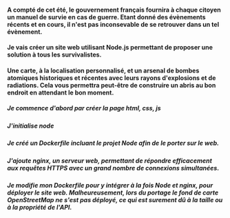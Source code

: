#### A compté de cet été, le gouvernement français fournira à chaque citoyen un manuel de survie en cas de guerre. Etant donné des évènements récents et en cours, il n'est pas inconsevable de se retrouver dans un tel évènement. 

#### Je vais créer un site web utilisant Node.js permettant de proposer une solution à tous les survivalistes.
#### Une carte, à la localisation personnalisé, et un arsenal de bombes atomiques historiques et récentes avec leurs rayons d'explosions et de radiations. Cela vous permettra peut-être de construire un abris au bon endroit en attendant le bon moment.

##### Je commence d'abord par créer la page html, css, js
##### J'initialise node

##### Je créé un Dockerfile incluant le projet Node afin de le porter sur le web.

##### J'ajoute nginx, un serveur web, permettant de répondre efficacement aux requêtes HTTPS avec un grand nombre de connexions simultanées.
##### Je modifie mon Dockerfile pour y intégrer à la fois Node et nginx, pour déployer le site web. Malheureusement, lors du portage le fond de carte OpenStreetMap ne s'est pas déployé, ce qui est surement dû à la taille ou à la propriété de l'API.
